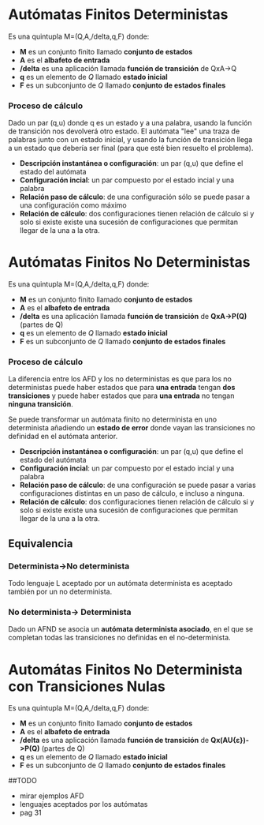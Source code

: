 # Autómatas Finitos Deterministas
Es una quintupla M=(Q,A,/delta,q,F) donde:
- __M__ es un conjunto finito llamado __conjunto de estados__
- __A__ es el __albafeto de entrada__
- __/delta__ es una aplicación llamada __función de transición__ de QxA->Q
- __q__ es un elemento de _Q_ llamado __estado inicial__
- __F__ es un subconjunto de _Q_ llamado __conjunto de estados finales__

### Proceso de cálculo
Dado un par (q,u) donde q es un estado y a una palabra, usando la función de transición nos devolverá otro estado. El autómata "lee" una traza de palabras junto con un estado inicial, y usando la función de transición llega a un estado que debería ser final (para que esté bien resuelto el problema).

- __Descripción instantánea o configuración__: un par (q,u) que define el estado del autómata
- __Configuración incial__: un par compuesto por el estado incial y una palabra
- __Relación paso de cálculo__: de una configuración sólo se puede pasar a una configuración como máximo
- __Relación de cálculo__: dos configuraciones tienen relación de cálculo si y solo si existe existe una sucesión de configuraciones que permitan llegar de la una a la otra.

# Autómatas Finitos No Deterministas

Es una quintupla M=(Q,A,/delta,q,F) donde:
- __M__ es un conjunto finito llamado __conjunto de estados__
- __A__ es el __albafeto de entrada__
- __/delta__ es una aplicación llamada __función de transición__ de __QxA->P(Q)__ (partes de Q)
- __q__ es un elemento de _Q_ llamado __estado inicial__
- __F__ es un subconjunto de _Q_ llamado __conjunto de estados finales__

### Proceso de cálculo
La diferencia entre los AFD y los no deterministas es que para los no deterministas puede haber estados que para __una entrada__ tengan __dos transiciones__ y puede haber estados que para __una entrada__ no tengan __ninguna transición__.

Se puede transformar un autómata finito no determinista en uno determinista añadiendo un __estado de error__ donde vayan las transiciones no definidad en el autómata anterior.

- __Descripción instantánea o configuración__: un par (q,u) que define el estado del autómata
- __Configuración incial__: un par compuesto por el estado incial y una palabra
- __Relación paso de cálculo__: de una configuración se puede pasar a varias configuraciones distintas en un paso de cálculo, e incluso a ninguna.
- __Relación de cálculo__: dos configuraciones tienen relación de cálculo si y solo si existe existe una sucesión de configuraciones que permitan llegar de la una a la otra.

## Equivalencia
### Determinista->No determinista
Todo lenguaje L aceptado por un autómata determinista es aceptado también por un no determinista.

### No determinista-> Determinista
Dado un AFND se asocia un __autómata determinista asociado__, en el que se completan todas las transiciones no definidas en el no-determinista.

# Automátas Finitos No Determinista con Transiciones Nulas

Es una quintupla M=(Q,A,/delta,q,F) donde:
- __M__ es un conjunto finito llamado __conjunto de estados__
- __A__ es el __albafeto de entrada__
- __/delta__ es una aplicación llamada __función de transición__ de __Qx(AU{ε})->P(Q)__ (partes de Q)
- __q__ es un elemento de _Q_ llamado __estado inicial__
- __F__ es un subconjunto de _Q_ llamado __conjunto de estados finales__

##TODO
- mirar ejemplos AFD
- lenguajes aceptados por los autómatas
- pag 31

